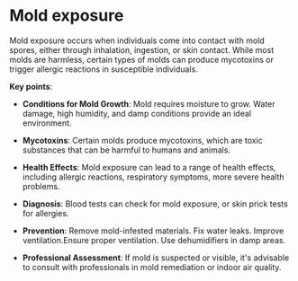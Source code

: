# Mold exposure

Mold exposure occurs when individuals come into contact with mold spores, either through inhalation, ingestion, or skin contact. While most molds are harmless, certain types of molds can produce mycotoxins or trigger allergic reactions in susceptible individuals.

**Key points**:

* **Conditions for Mold Growth**: Mold requires moisture to grow. Water damage, high humidity, and damp conditions provide an ideal environment.

* **Mycotoxins**: Certain molds produce mycotoxins, which are toxic substances that can be harmful to humans and animals.

* **Health Effects**: Mold exposure can lead to a range of health effects, including allergic reactions, respiratory symptoms, more severe health problems.

* **Diagnosis**: Blood tests can check for mold exposure, or skin prick tests for allergies.

* **Prevention**: Remove mold-infested materials. Fix water leaks. Improve ventilation.Ensure proper ventilation. Use dehumidifiers in damp areas.

* **Professional Assessment**: If mold is suspected or visible, it's advisable to consult with professionals in mold remediation or indoor air quality.
